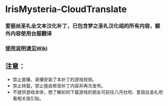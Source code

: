 # IrisMysteria-CloudTranslate
### 爱丽丝圣礼全文本汉化补丁，已包含梦之圣礼汉化组的所有内容，额外内容使用台服翻译  
### [使用说明请见Wiki](https://github.com/greenjerry/IrisMysteria-CloudTranslate/wiki)
## 注意：
* 禁止直播、录播安装了本补丁的游戏视频。
* 禁止转载，禁止擅自修改补丁内容并再次发布。
* 不提供游戏本体，想了解如何下载游戏的朋友可前往八月社吧、爱丽丝圣礼吧看相关指引贴。

